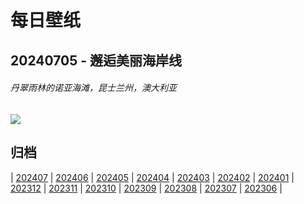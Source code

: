 # 每日壁纸

## 20240705 - 邂逅美丽海岸线

###### 丹翠雨林的诺亚海滩，昆士兰州，澳大利亚

![](https://www.bing.com/th?id=OHR.NoahBeach_ZH-CN6676061324_UHD.jpg)

## 归档

| [202407](/202407/README.md)
| [202406](/202406/README.md)
| [202405](/202405/README.md)
| [202404](/202404/README.md)
| [202403](/202403/README.md)
| [202402](/202402/README.md)
| [202401](/202401/README.md)
| [202312](/202312/README.md)
| [202311](/202311/README.md)
| [202310](/202310/README.md)
| [202309](/202309/README.md)
| [202308](/202308/README.md)
| [202307](/202307/README.md)
| [202306](/202306/README.md)
|